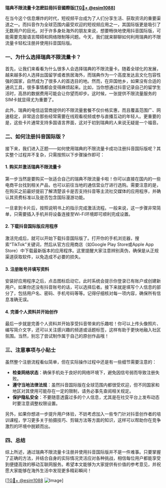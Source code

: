 **瑞典不限流量卡怎麽註冊抖音國際版[[TG💪+ @esim1088](https://t.me/s/esim1088)]**

在当今这个信息爆炸的时代，短视频平台成为了人们分享生活、获取资讯的重要渠道之一。而抖音作为全球范围内最受欢迎的短视频应用之一，其国际版更是吸引了无数用户的目光。对于许多身处海外的朋友来说，想要畅快地使用抖音国际版，可能需要克服语言障碍和网络限制等问题。今天，我们就来聊聊如何利用瑞典的不限流量卡轻松注册并使用抖音国际版。

### 一、为什么选择瑞典不限流量卡？

首先，让我们来看看为什么很多人会选择瑞典的不限流量卡。随着全球化的发展，越来越多的人选择出国留学或者旅居海外，而瑞典作为一个高度发达且文化包容性强的国家，自然成为了很多人的首选目的地。然而，在异国他乡，如果没有合适的通讯工具，很多事情都会变得麻烦起来。比如，当你想通过抖音记录自己的留学生活时，高昂的数据费用可能会让你望而却步。这时候，一张提供不限流量服务的SIM卡就显得尤为重要了。

此外，瑞典的电信运营商提供的不限流量套餐不仅价格实惠，而且覆盖范围广、网速稳定，非常适合那些经常需要在线观看视频或参与直播互动的年轻人。更重要的是，这些卡片通常支持多国语言界面，这对于初到瑞典的人来说无疑是一个福音。

### 二、如何注册抖音国际版？

接下来，我们进入正题——如何使用瑞典的不限流量卡成功注册抖音国际版呢？其实整个过程并不复杂，只需按照以下步骤操作即可：

#### 1. 购买并激活瑞典不限流量卡

第一步当然是要购买一张适合自己的瑞典不限流量卡啦！你可以直接在国内的一些电商平台找到相关产品，也可以前往当地的通信营业厅进行选购。需要注意的是，在购买之前最好提前了解清楚该卡是否支持抖音等主流社交媒体的应用程序，并确认其资费标准以及是否包含国际漫游功能。

一旦拿到卡片后，按照说明书上的指示完成激活流程。一般来说，这一步骤非常简单，只需要插入手机并将设备连接至Wi-Fi环境即可顺利完成设置。

#### 2. 下载抖音国际版应用程序

激活完成后，就可以开始下载抖音国际版了。打开你的手机浏览器，搜索“TikTok”关键词，然后从官方应用商店（如Google Play Store或Apple App Store）中下载最新版本的应用程序。这里提醒大家注意辨别真伪，确保是从正规渠道获取软件，以免造成不必要的损失。

#### 3. 注册账号并填写资料

安装好应用程序之后，点击图标启动它。此时系统会提示你登录已有账户或创建新用户。如果你还没有抖音账号的话，可以选择后者。接下来就是填写个人信息的部分了，包括用户名、密码、手机号码等等。记得仔细核对每一项内容，确保所有信息准确无误。

#### 4. 完善个人资料并开始创作

最后一步就是完善个人资料并开始享受抖音带来的乐趣啦！你可以上传头像照片、编写简介文字，还可以关注感兴趣的频道或话题标签，这样有助于更快地融入社区氛围。当然，别忘了尝试制作属于自己的原创作品哦！

### 三、注意事项与小贴士

虽然整个注册流程看似简单，但在实际操作过程中还是有一些细节需要注意的：

- **检查网络状态**：确保手机处于良好的网络环境下，避免因信号弱而导致注册失败。
- **遵守当地法律法规**：虽然抖音国际版在全球范围内都很受欢迎，但不同国家和地区对其使用可能存在一定的限制，请务必事先查阅相关规定。
- **保护隐私安全**：不要随意透露过多的个人信息，尤其是在社交平台上发布动态时要注意调整权限设置。

另外，如果你想进一步提升用户体验，不妨考虑加入一些专门针对抖音创作者的培训课程，学习更多关于拍摄技巧、剪辑方法等方面的知识，这样可以帮助你在竞争激烈的环境中脱颖而出。

### 四、总结

综上所述，通过瑞典不限流量卡注册并使用抖音国际版并不是一件难事。只要掌握了正确的方法，并结合自身的实际情况灵活应对各种挑战，相信每位用户都能享受到便捷高效的移动互联网服务。希望本文能够为大家提供有价值的参考意见，并祝愿大家能够在海外生活中发现更多精彩瞬间！

[[TG💪+ @esim1088](https://t.me/s/esim1088) ![Image](https://i.postimg.cc/4NQfJmqS/Snipaste-2025-05-13-00-14-12.png)]